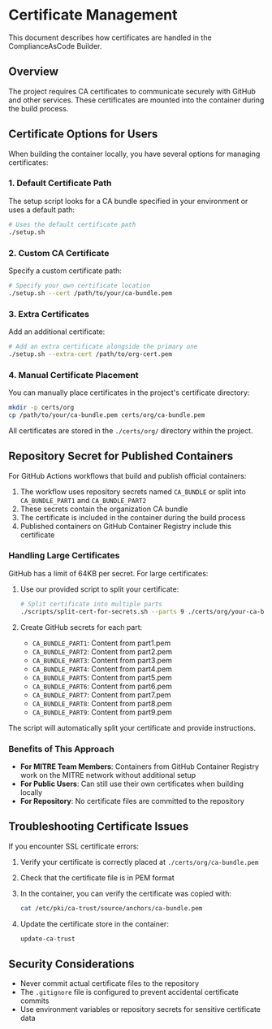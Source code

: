 # Certificate Management

This document describes how certificates are handled in the ComplianceAsCode Builder.

## Overview

The project requires CA certificates to communicate securely with GitHub and other services. These certificates are mounted into the container during the build process.

## Certificate Options for Users

When building the container locally, you have several options for managing certificates:

### 1. Default Certificate Path

The setup script looks for a CA bundle specified in your environment or uses a default path:

```bash
# Uses the default certificate path
./setup.sh
```

### 2. Custom CA Certificate

Specify a custom certificate path:

```bash
# Specify your own certificate location
./setup.sh --cert /path/to/your/ca-bundle.pem
```

### 3. Extra Certificates

Add an additional certificate:

```bash
# Add an extra certificate alongside the primary one
./setup.sh --extra-cert /path/to/org-cert.pem
```

### 4. Manual Certificate Placement

You can manually place certificates in the project's certificate directory:

```bash
mkdir -p certs/org
cp /path/to/your/ca-bundle.pem certs/org/ca-bundle.pem
```

All certificates are stored in the `./certs/org/` directory within the project.

## Repository Secret for Published Containers

For GitHub Actions workflows that build and publish official containers:

1. The workflow uses repository secrets named `CA_BUNDLE` or split into `CA_BUNDLE_PART1` and `CA_BUNDLE_PART2`
2. These secrets contain the organization CA bundle
3. The certificate is included in the container during the build process
4. Published containers on GitHub Container Registry include this certificate

### Handling Large Certificates

GitHub has a limit of 64KB per secret. For large certificates:

1. Use our provided script to split your certificate:

   ```bash
   # Split certificate into multiple parts
   ./scripts/split-cert-for-secrets.sh --parts 9 ./certs/org/your-ca-bundle.pem
   ```

2. Create GitHub secrets for each part:
   - `CA_BUNDLE_PART1`: Content from part1.pem
   - `CA_BUNDLE_PART2`: Content from part2.pem
   - `CA_BUNDLE_PART3`: Content from part3.pem
   - `CA_BUNDLE_PART4`: Content from part4.pem
   - `CA_BUNDLE_PART5`: Content from part5.pem
   - `CA_BUNDLE_PART6`: Content from part6.pem
   - `CA_BUNDLE_PART7`: Content from part7.pem
   - `CA_BUNDLE_PART8`: Content from part8.pem
   - `CA_BUNDLE_PART9`: Content from part9.pem

The script will automatically split your certificate and provide instructions.

### Benefits of This Approach

- **For MITRE Team Members**: Containers from GitHub Container Registry work on the MITRE network without additional setup
- **For Public Users**: Can still use their own certificates when building locally
- **For Repository**: No certificate files are committed to the repository

## Troubleshooting Certificate Issues

If you encounter SSL certificate errors:

1. Verify your certificate is correctly placed at `./certs/org/ca-bundle.pem`
2. Check that the certificate file is in PEM format
3. In the container, you can verify the certificate was copied with:

   ```bash
   cat /etc/pki/ca-trust/source/anchors/ca-bundle.pem
   ```

4. Update the certificate store in the container:

   ```bash
   update-ca-trust
   ```

## Security Considerations

- Never commit actual certificate files to the repository
- The `.gitignore` file is configured to prevent accidental certificate commits
- Use environment variables or repository secrets for sensitive certificate data
